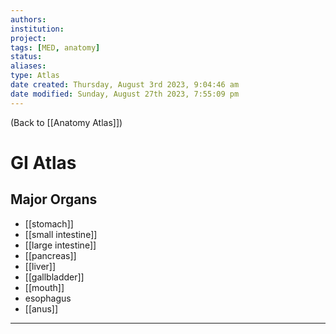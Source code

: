 ```yaml
---
authors: 
institution: 
project: 
tags: [MED, anatomy]
status: 
aliases: 
type: Atlas
date created: Thursday, August 3rd 2023, 9:04:46 am
date modified: Sunday, August 27th 2023, 7:55:09 pm
---
```


(Back to [[Anatomy Atlas]])

# GI Atlas

## Major Organs
- [[stomach]]
- [[small intestine]]
- [[large intestine]]
- [[pancreas]]
- [[liver]]
- [[gallbladder]]
- [[mouth]]
- esophagus
- [[anus]]

---
